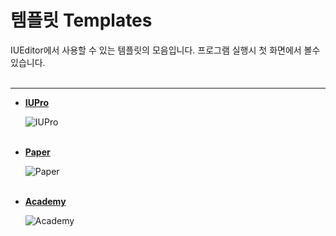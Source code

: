 # 템플릿 Templates

IUEditor에서 사용할 수 있는 템플릿의 모음입니다. 프로그램 실행시 첫 화면에서 볼수있습니다.
<br /><br />

*****

* __[IUPro](http://iupro.iueditor.org)__ 

    ![IUPro](/img/templates/iupro.png)
<br /><br />

* __[Paper](http://paper.iueditor.org)__

    ![Paper](/img/templates/paper.png)
<br /><br />

* __[Academy](http://iuacademy.iueditor.org/index.html)__ 

    ![Academy](/img/templates/academy.png)
<br /><br />

